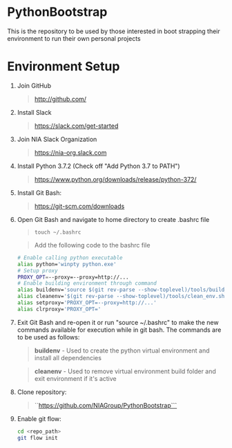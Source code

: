 # PythonBootstrap
This is the repository to be used by those interested in boot strapping their environment to run their own personal projects


# Environment Setup
1. Join GitHub
   > http://github.com/
2. Install Slack
   > https://slack.com/get-started
3. Join NIA Slack Organization
   > https://nia-org.slack.com
4. Install Python 3.7.2 (Check off "Add Python 3.7 to PATH")
   > https://www.python.org/downloads/release/python-372/
5. Install Git Bash:
   > https://git-scm.com/downloads
6. Open Git Bash and navigate to home directory to create .bashrc file
   > ```touch ~/.bashrc```

   > Add the following code to the bashrc file
   ```bash
   # Enable calling python executable
   alias python='winpty python.exe'
   # Setup proxy
   PROXY_OPT=--proxy=--proxy=http://...
   # Enable building environment through command
   alias buildenv='source $(git rev-parse --show-toplevel)/tools/build_env.sh'
   alias cleanenv='$(git rev-parse --show-toplevel)/tools/clean_env.sh'
   alias setproxy='PROXY_OPT=--proxy=http://...'
   alias clrproxy='PROXY_OPT='
   ```

7. Exit Git Bash and re-open it or run "source ~/.bashrc" to make the new commands available for execution while in git bash. The commands are to be used as follows:
   > **buildenv** - Used to create the python virtual environment and install all dependencies

   > **cleanenv** - Used to remove virtual environment build folder and exit environment if it's active

8. Clone repository:
   > ``https://github.com/NIAGroup/PythonBootstrap```

9. Enable git flow:
   ```bash
   cd <repo_path>
   git flow init
   ```

